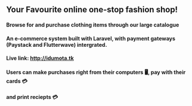 

## Your Favourite online one-stop fashion shop!

#### Browse for and purchase clothing items through our large catalogue
#### An e-commerce system built with Laravel, with payment gateways (Paystack and Flutterwave) intergrated. 
#### Live link: http://idumota.tk

#### Users can make purchases right from their computers :desktop_computer:, pay with their cards :credit_card:
#### and print reciepts :credit_card:




